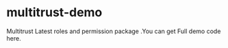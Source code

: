 # multitrust-demo
Multitrust Latest roles and permission package .You can get  Full demo code here.
